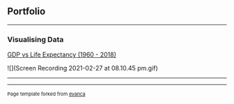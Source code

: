 ## Portfolio

---

### Visualising Data

[GDP vs Life Expectancy (1960 - 2018)](sample_page.md)

![](Screen Recording 2021-02-27 at 08.10.45 pm.gif)

---




---
<p style="font-size:11px">Page template forked from <a href="https://github.com/evanca/quick-portfolio">evanca</a></p>
<!-- Remove above link if you don't want to attibute -->
